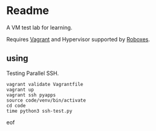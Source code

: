 # Readme

A VM test lab for learning.

Requires [Vagrant](https://www.vagrantup.com/) and Hypervisor supported by [Roboxes](https://roboxes.org/).

## using

Testing Parallel SSH.

```shell
vagrant validate Vagrantfile
vagrant up
vagrant ssh pyapps
source code/venv/bin/activate
cd code
time python3 ssh-test.py
```

eof
